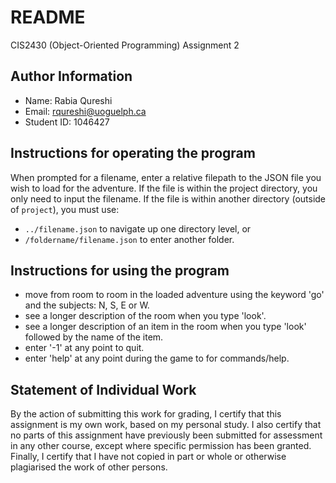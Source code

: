 # README
CIS2430 (Object-Oriented Programming)
Assignment 2

## Author Information
* Name: Rabia Qureshi
* Email: rqureshi@uoguelph.ca
* Student ID: 1046427

## Instructions for operating the program
When prompted for a filename, enter a relative filepath to the JSON file you wish to load for the adventure.
If the file is within the project directory, you only need to input the filename.
If the file is within another directory (outside of `project`), you must use: 
* `../filename.json` to navigate up one directory level, or
* `/foldername/filename.json` to enter another folder.

## Instructions for using the program
* move from room to room in the loaded adventure using the keyword 'go' and the subjects: N, S, E or W.
* see a longer description of the room when you type 'look'.
* see a longer description of an item in the room when you type 'look' followed by the name of the item.
* enter '-1' at any point to quit.
* enter 'help' at any point during the game to for commands/help.

## Statement of Individual Work
By the action of submitting this work for grading, I certify that this assignment is my own work, 
based on my personal study.  I also certify that no parts of this assignment have previously been 
submitted for assessment in any other course, except where specific permission has been granted.  
Finally, I certify that I have not copied in part or whole  or otherwise plagiarised the work of other persons.

